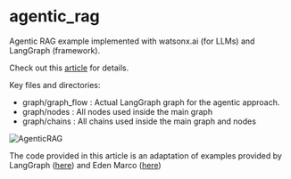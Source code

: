 # agentic_rag
Agentic RAG example implemented with watsonx.ai (for LLMs) and LangGraph (framework).

Check out this [article](https://medium.com/@vivekrathi8993/agentic-rag-agent-driven-adaptive-workflows-for-rag-ccdd28bc6096) for details.

Key files and directories:
- graph/graph_flow : Actual LangGraph graph for the agentic approach.
- graph/nodes : All nodes used inside the main graph
- graph/chains : All chains used inside the main graph and nodes


![AgenticRAG](https://github.com/user-attachments/assets/901912e7-2304-4105-a3d8-3761543d882c)

The code provided in this article is an adaptation of examples provided by LangGraph ([here](https://langchain-ai.github.io/langgraph/tutorials/rag/langgraph_adaptive_rag/#define-graph-flow)) and Eden Marco ([here](https://github.com/emarco177/langgaph-course))
